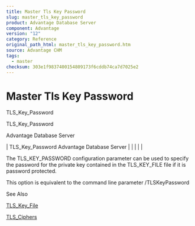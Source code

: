 ```yaml
---
title: Master Tls Key Password
slug: master_tls_key_password
product: Advantage Database Server
component: Advantage
version: "12"
category: Reference
original_path_html: master_tls_key_password.htm
source: Advantage CHM
tags:
  - master
checksum: 303e1f9837400154809173f6cddb74ca7d7025e2
---
```


# Master Tls Key Password

TLS\_Key\_Password

TLS\_Key\_Password

Advantage Database Server

| TLS\_Key\_Password  Advantage Database Server |  |  |  |  |

The TLS\_KEY\_PASSWORD configuration parameter can be used to specify the password for the private key contained in the TLS\_KEY\_FILE file if it is password protected.

This option is equivalent to the command line parameter /TLSKeyPassword

See Also

[TLS\_Key\_File](master_tls_key_file.md)

[TLS\_Ciphers](master_tls_ciphers.md)
